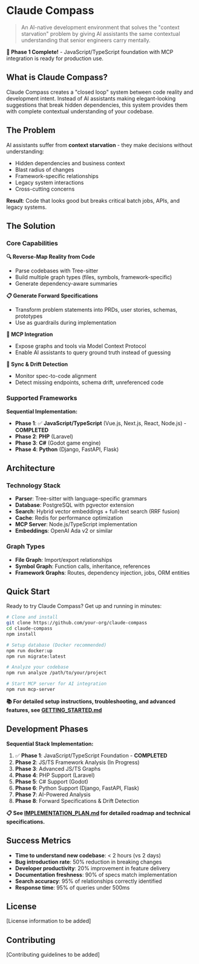 # Claude Compass

> An AI-native development environment that solves the "context starvation" problem by giving AI assistants the same contextual understanding that senior engineers carry mentally.

**🎉 Phase 1 Complete!** - JavaScript/TypeScript foundation with MCP integration is ready for production use.

## What is Claude Compass?

Claude Compass creates a "closed loop" system between code reality and development intent. Instead of AI assistants making elegant-looking suggestions that break hidden dependencies, this system provides them with complete contextual understanding of your codebase.

## The Problem

AI assistants suffer from **context starvation** - they make decisions without understanding:
- Hidden dependencies and business context
- Blast radius of changes
- Framework-specific relationships
- Legacy system interactions
- Cross-cutting concerns

**Result**: Code that looks good but breaks critical batch jobs, APIs, and legacy systems.

## The Solution

### Core Capabilities

**🔍 Reverse-Map Reality from Code**
- Parse codebases with Tree-sitter
- Build multiple graph types (files, symbols, framework-specific)
- Generate dependency-aware summaries

**📋 Generate Forward Specifications**
- Transform problem statements into PRDs, user stories, schemas, prototypes
- Use as guardrails during implementation

**🔌 MCP Integration**
- Expose graphs and tools via Model Context Protocol
- Enable AI assistants to query ground truth instead of guessing

**🔄 Sync & Drift Detection**
- Monitor spec-to-code alignment
- Detect missing endpoints, schema drift, unreferenced code

### Supported Frameworks

**Sequential Implementation:**
- **Phase 1**: ✅ **JavaScript/TypeScript** (Vue.js, Next.js, React, Node.js) - **COMPLETED**
- **Phase 2**: **PHP** (Laravel)
- **Phase 3**: **C#** (Godot game engine)
- **Phase 4**: **Python** (Django, FastAPI, Flask)

## Architecture

### Technology Stack
- **Parser**: Tree-sitter with language-specific grammars
- **Database**: PostgreSQL with pgvector extension
- **Search**: Hybrid vector embeddings + full-text search (RRF fusion)
- **Cache**: Redis for performance optimization
- **MCP Server**: Node.js/TypeScript implementation
- **Embeddings**: OpenAI Ada v2 or similar

### Graph Types
- **File Graph**: Import/export relationships
- **Symbol Graph**: Function calls, inheritance, references
- **Framework Graphs**: Routes, dependency injection, jobs, ORM entities

## Quick Start

Ready to try Claude Compass? Get up and running in minutes:

```bash
# Clone and install
git clone https://github.com/your-org/claude-compass
cd claude-compass
npm install

# Setup database (Docker recommended)
npm run docker:up
npm run migrate:latest

# Analyze your codebase
npm run analyze /path/to/your/project

# Start MCP server for AI integration
npm run mcp-server
```

**📚 For detailed setup instructions, troubleshooting, and advanced features, see [GETTING_STARTED.md](./GETTING_STARTED.md)**

## Development Phases

**Sequential Stack Implementation:**
1. ✅ **Phase 1**: JavaScript/TypeScript Foundation - **COMPLETED**
2. **Phase 2**: JS/TS Framework Analysis (In Progress)
3. **Phase 3**: Advanced JS/TS Graphs
4. **Phase 4**: PHP Support (Laravel)
5. **Phase 5**: C# Support (Godot)
6. **Phase 6**: Python Support (Django, FastAPI, Flask)
7. **Phase 7**: AI-Powered Analysis
8. **Phase 8**: Forward Specifications & Drift Detection

**📋 See [IMPLEMENTATION_PLAN.md](./IMPLEMENTATION_PLAN.md) for detailed roadmap and technical specifications.**

## Success Metrics

- **Time to understand new codebase**: < 2 hours (vs 2 days)
- **Bug introduction rate**: 50% reduction in breaking changes
- **Developer productivity**: 20% improvement in feature delivery
- **Documentation freshness**: 90% of specs match implementation
- **Search accuracy**: 95% of relationships correctly identified
- **Response time**: 95% of queries under 500ms

## License

[License information to be added]

## Contributing

[Contributing guidelines to be added]